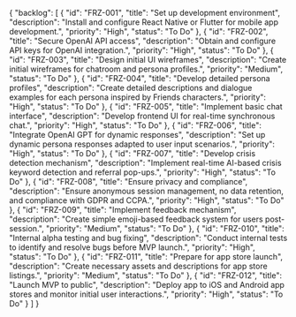 {
  "backlog": [
    {
      "id": "FRZ-001",
      "title": "Set up development environment",
      "description": "Install and configure React Native or Flutter for mobile app development.",
      "priority": "High",
      "status": "To Do"
    },
    {
      "id": "FRZ-002",
      "title": "Secure OpenAI API access",
      "description": "Obtain and configure API keys for OpenAI integration.",
      "priority": "High",
      "status": "To Do"
    },
    {
      "id": "FRZ-003",
      "title": "Design initial UI wireframes",
      "description": "Create initial wireframes for chatroom and persona profiles.",
      "priority": "Medium",
      "status": "To Do"
    },
    {
      "id": "FRZ-004",
      "title": "Develop detailed persona profiles",
      "description": "Create detailed descriptions and dialogue examples for each persona inspired by Friends characters.",
      "priority": "High",
      "status": "To Do"
    },
    {
      "id": "FRZ-005",
      "title": "Implement basic chat interface",
      "description": "Develop frontend UI for real-time synchronous chat.",
      "priority": "High",
      "status": "To Do"
    },
    {
      "id": "FRZ-006",
      "title": "Integrate OpenAI GPT for dynamic responses",
      "description": "Set up dynamic persona responses adapted to user input scenarios.",
      "priority": "High",
      "status": "To Do"
    },
    {
      "id": "FRZ-007",
      "title": "Develop crisis detection mechanism",
      "description": "Implement real-time AI-based crisis keyword detection and referral pop-ups.",
      "priority": "High",
      "status": "To Do"
    },
    {
      "id": "FRZ-008",
      "title": "Ensure privacy and compliance",
      "description": "Ensure anonymous session management, no data retention, and compliance with GDPR and CCPA.",
      "priority": "High",
      "status": "To Do"
    },
    {
      "id": "FRZ-009",
      "title": "Implement feedback mechanism",
      "description": "Create simple emoji-based feedback system for users post-session.",
      "priority": "Medium",
      "status": "To Do"
    },
    {
      "id": "FRZ-010",
      "title": "Internal alpha testing and bug fixing",
      "description": "Conduct internal tests to identify and resolve bugs before MVP launch.",
      "priority": "High",
      "status": "To Do"
    },
    {
      "id": "FRZ-011",
      "title": "Prepare for app store launch",
      "description": "Create necessary assets and descriptions for app store listings.",
      "priority": "Medium",
      "status": "To Do"
    },
    {
      "id": "FRZ-012",
      "title": "Launch MVP to public",
      "description": "Deploy app to iOS and Android app stores and monitor initial user interactions.",
      "priority": "High",
      "status": "To Do"
    }
  ]
}
